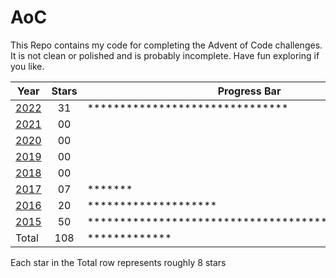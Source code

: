 # AoC

This Repo contains my code for completing the Advent of Code challenges. It is not clean or polished and is probably incomplete. Have fun exploring if you like.

| Year         | Stars | Progress Bar                                       | Percent |
|--------------|:-----:|----------------------------------------------------|--------:|
| [2022](2022) | 31    | *******************************                    | 62%     |
| [2021](2021) | 00    |                                                    | 0%      |
| [2020](2020) | 00    |                                                    | 0%      |
| [2019](2019) | 00    |                                                    | 0%      |
| [2018](2018) | 00    |                                                    | 0%      |
| [2017](2017) | 07    | *******                                            | 14%     |
| [2016](2016) | 20    | ********************                               | 40%     |
| [2015](2015) | 50    | ************************************************** | 100%    |
| Total        | 108   | *************                                      | 27%     |

Each star in the Total row represents roughly 8 stars
